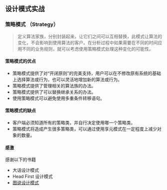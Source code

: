 ## 设计模式实战

### 策略模式 （Strategy）

>  定义算法家族，分别封装起来，让它们之间可以互相替换，此模式让算法的变化，不会影响到使用算法的客户。在分析过程中如果需要在不同的时间应用不同的业务规则，就可以考虑使用策略模式处理这种变化的可能性。

#### 策略模式的优点

* 策略模式提供了对“开闭原则”的完美支持，用户可以在不修改原有系统的基础上选择算法或行为，也可以灵活地增加新的算法或行为。
* 策略模式提供了管理相关的算法族的办法。
* 策略模式提供了可以替换继承关系的办法。
* 使用策略模式可以避免使用多重条件转移语句。
   
#### 策略模式的缺点 

* 客户端必须知道所有的策略类，并自行决定使用哪一个策略类。
* 策略模式将造成产生很多策略类，可以通过使用享元模式在一定程度上减少对象的数量。
  
 
#### 感激
感谢以下的书籍
* 大话设计模式 
* Head First 设计模式 
* [图说设计模式](http://design-patterns.readthedocs.org/)
